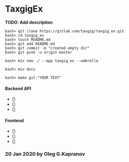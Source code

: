 # TaxgigEx

**TODO: Add description**

```
bash> git clone https://gitlab.com/taxgig/taxgig_ex.git
bash> cd taxgig_ex
bash> touch README.md
bash> git add README.md
bash> git commit -m "created empty dir"
bash> git push -u origin master

bash> mix new ./ --app taxgig_ex --umbrella

bash> mix docs

bash> make git-"YOUR TEXT"
```

#### Backend API
- []
- []
- []

#### Frontend
- []
- []
- []


### 20 Jan 2020 by Oleg G.Kapranov

[1]: https://gitlab.com/taxgig/taxgig_ex
[2]: https://paper.dropbox.com/doc/Graph-API--AsyYKWDkl3ycVg1z40YLkKukAg-FNst2XVqeQQW5HBCs0JKH
[3]: https://paper.dropbox.com/doc/Backend-Tech-Documentation-UOhiP5AhK7PsJBJ5ZVKJo#:h2=umbrella-apps
